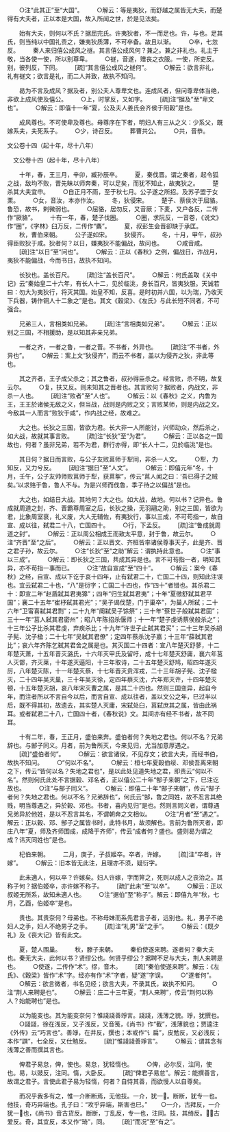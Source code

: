 <!-- { "loadSidebar": true } -->
　　○注“此其正”至“大国”。
　　○解云：等是夷狄，而舒越之属皆无大夫，而楚得有大夫者，正以本是大国，故入所闻之世，於是见法矣。

　　始有大夫，则何以不氏？据屈完氏。许夷狄者，不一而足也。许，与也。足其氏，则当纯以中国礼责之，嫌夷狄质薄，不可卒备。故且以渐。
　　○卒，七忽反。
　　秦人来归僖公成风之禭。其言僖公成风何？兼之。兼之非礼也。礼主于敬，当各使一使，所以别尊卑。
　　○禭，音遂，赠丧之衣服。一使，所吏反。别，彼列反，下同。
　　[疏]“其言僖公成风之禭何”。
　　○解云：欲言非礼，礼有禭文；欲言是礼，而二人并致，故执不知问。

　　曷为不言及成风？据及者，别公夫人尊卑文也。连成风者，但问尊卑体当绝，非欲上成风使及僖公。
　　○上，时掌反，又如字。
　　[疏]注“据及”至“卑文也”。
　　○解云：即僖十一年“夏，公及夫人姜氏会齐侯于阳穀”是也。

　　成风尊也。不可使卑及尊也。母尊序在下者，明妇人有三从之义：少系父，既嫁系夫，夫死系子。
　　○少，诗召反。
　　葬曹共公。
　　○共，音恭。

文公卷十四（起十年，尽十八年）

　文公卷十四（起十年，尽十八年）

　　十年，春，王三月，辛卯，臧孙辰卒。
　　夏，秦伐晋。谓之秦者，起令狐之战，敌均不败，晋先昧以师奔秦，可以足矣，而犹不知止，故夷狄之。
　　楚杀其大夫宜申。
　　○自正月不雨，至于秋七月。公子遂之所招。及苏子盟于女栗。
　　○女，音汝，本亦作汝。
　　冬，狄侵宋。
　　楚子、蔡侯次于屈貉。鲁恐，故书，剌微弱也。
　　○屈貉，居勿反，又音厥；下麦，又户各反，二传作“厥貉”。
　　十有一年，春，楚子伐圈。
　　○圈，求阮反，一音卷，《说文》作“圈”，《字林》臼万反，二传作“麋”。
　　夏，叔彭生会晋卻缺于承匡。
　　秋，曹伯来朝。
　　公子遂如宋。
　　狄侵齐。
　　冬，十月，甲午，叔孙得臣败狄于咸。狄者何？以日，嫌夷狄不能偏战，故问也。
　　○咸音咸。
　　[疏]注“以日”至“问也”。
　　○解云：正以《春秋》之例，偏战日，诈战月，夷狄不能偏战，今而书日，故执不知问。

　　长狄也。盖长百尺。
　　[疏]注“盖长百尺”。
　　○解云：何氏盖取《关中记》云“秦始皇二十六年，有长人十二，见於临洮，身长百尺，皆夷狄服。天诚若曰：勿大为夷狄行，将灭其国。始皇不知，反喜。是时初并六国，以为瑞，乃收天下兵器，铸作铜人十二象之”是也。其文《穀梁》、《左氏》与此长短不同者，不可强合。

　　兄弟三人，言相类如兄弟。
　　[疏]注“言相类如兄弟”。
　　○解云：正以别之三国，不相援助，是以知其非亲兄弟。

　　一者之齐，一者之鲁，一者之晋。不书者，外异也。
　　[疏]注“不书者，外异也”。
　　○解云：案上文“狄侵齐”，而云不书者，盖以为侵齐之狄，非此等也。

　　其之齐者，王子成父杀之；其之鲁者，叔孙得臣杀之。经言败，杀不明，故复云尔。
　　○复，扶又反。则未知其之晋者也。其言败何？据败者，内战文，非杀一人也。
　　[疏]注“败者”至“人也”。
　　○解云：以《春秋》之义，内鲁为王，王王於诸侯无敌之义，但当战，战则是内败之文；言败某师，则是内战之文。今敌其一人而言“败狄于咸”，作内战之经，故难之。

　　大之也。长狄之三国，皆欲为君。长大非一人所能讨，兴师动众，然后杀之，如大战，故就其事言败。
　　[疏]注“长狄”至“为君”。
　　○解云：正以各之一国故也，何者？虽非兄弟，若不为君，群行亦得，即“长人十二，见於临洮”是也。

　　其日何？据日而言败，与公子友败莒师于犁同，非杀一人文。
　　○犁，力知反，又力兮反。
　　[疏]注“据日”至“人文”。
　　○解云：即僖元年“冬，十月，壬午，公子友帅师败莒师于犁，获莒挐”，传云“莒人闻之曰：‘吾已得子之贼矣。’以求赂于鲁，鲁人不与。为是兴师而伐鲁，季子待之以偏战”是也。

　　大之也，如结日大战。其地何？大之也。如大战，故地。何以书？记异也。鲁成就周道之封，齐、晋霸尊周室之后，长狄之操，无羽翮之助，别之三国，皆欲为君，比象周室衰，礼义废，大人无辅佐，有夷狄行，事以三成，不可苟指一，故自宣、成以往，弑君二十八，亡国四十。
　　○行，下孟反。
　　[疏]注“鲁成就周道之封”。
　　○解云：正以周公相成王而致太平意，封于鲁，故云尔。
　　○注“齐晋”至“之后”。
　　○解云：正以晋文、齐桓皆率诸侯尊事天子，此是齐、晋之君子孙，故云尔。
　　○注“长狄”至“之助”解云：谓执持此意也。
　　○注“事以三成”。
　　○解云：即长狄之三国，共成其异是也。言不可苟指一者，明知其异，亦不苟指一事而已。
　　○注“故自宣成”至“四十”。
　　○解云：案今《春秋》之经，自宣、成以下讫于哀十四年，止有弑君二十，亡国二十四，则知此注误也。宜云弑君二十也，“八”是衍字；亡国二十四也，作“四十”者错也。其杀君二十：即宣二年“赵盾弑其君夷獆”；四年“归生弑其君夷”；十年“夏徵舒弑其君平国”；襄二十五年“崔杼弑其君光”；“吴子谒伐楚，门于巢卒”，为巢人所弑；二十六年“卫甯喜弑其君剽”；二十九年“阍弑吴子馀祭”；三十年“蔡世子般弑其君固”；三十一年“莒人弑其君密州”；昭八年陈招杀偃师；十一年“楚子虔诱蔡侯般杀之”；十三年公子比杀其君虔，弃疾杀比；十九年“许世子止弑其君买”；二十三年吴杀胡子髡、沈子楹；二十七年“吴弑其君僚”；定四年蔡杀沈子嘉；十三年“薛弑其君比”；哀六年齐陈乞弑其君舍之属是也。其灭国二十四者：宣八年楚灭舒蓼，十二年楚灭萧，十五年晋灭潞氏，十六年灭甲氏及留吁，成十七年楚灭舒庸，襄六年莒人灭鄫，齐灭莱，十年遂灭逼阳，十三年取诗，二十五年楚灭舒鸠，昭四年遂灭厉，八年楚灭陈，十一年楚灭蔡，十七年晋灭贲浑戎，二十三年胡子髡、沈子楹灭，二十四年吴灭巢，三十年吴灭徐，定四年蔡灭沈，六年郑灭许，十四年楚灭顿，十五年楚灭胡，哀八年宋灭曹之属，是其二十四也。然则三国变异，起自今年，而注者所以不言自今以后，而言自宣、成以往者，盖以文公之年，巳过半以后，既不得其初，故遗去，其实楚人灭庸，宋弑处臼，莒弑庶其之属，皆由此祸耳。或者弑君二十八，亡国四十者，《春秋说》文。其间亦有经不书者，故不同耳。

　　十有二年，春，王正月，盛伯来奔。盛伯者何？失地之君也。何以不名？兄弟辞也。与郜子同义。月者，前为鲁所灭，今来见归，尤当加意厚遇之。
　　[疏]“盛伯者何”。
　　○解云：欲言诸侯，不见存文；欲言大夫，而经书伯，故执不知问。
　　○“何以不名”。
　　○解云：桓七年夏穀伯绥、邓侯吾离来朝之下，传云“皆何以名？失地之君也”，是以此处见道失地之君，即责云“何以不名”。然则何氏此处不言据穀、邓名者，正以僖公二十年“郜子来朝”之下，巳注讫故也。
　　○注“与郜子同义”。
　　○解云：即僖二十年“郜子来朝”，传云“郜子者何？失地之君也。何以不名？兄弟辞也”，何氏云“郜，鲁之同姓，故不忍言其绝贱，明当尊遇之，异於穀、邓也。书者，喜内见归”是也。然则言同义者，谓尊遇兄弟异於他姓，是以不忍言其名，不谓朝奔之文相似。
　　○注“月者”至“遇之”。解云：正以穀、邓、郜子之属皆书时，此特书月，故须解也。言前为鲁所灭者，即庄八年“夏，师及齐师围成，成降于齐师”，传云“成者何？盛也。盛则曷为谓之成？讳灭同姓也”是也。

　　杞伯来朝。
　　二月，庚子，子叔姬卒。卒者，许嫁。
　　[疏]注“卒者，许嫁”。
　　○解云：旧本皆无此注，且理亦不须，疑衍字。

　　此未適人，何以卒？许嫁矣。妇人许嫁，字而笄之，死则以成人之丧治之。其称子何？据伯姬卒，亦许嫁不称子。
　　[疏]“此未”至“以卒”。
　　○解云：正以叔姬无所系，故知未適人也。
　　○注“据伯”至“称子”。解云：即僖九年“秋，七月，乙酉，伯姬卒”是也。

　　贵也。其贵奈何？母弟也。不称母妹而系先君言子者，远别也。礼，男子不绝妇人之手，妇人不绝男子之手。
　　[疏]注“礼男”至“之手”。
　　○解云：《既夕礼》及《丧大记》皆有此文。

　　夏，楚人围巢。
　　秋，滕子来朝。
　　秦伯使遂来聘。遂者何？秦大夫也。秦无大夫，此何以书？贤缪公也。何贤乎缪公？据聘不足与大夫，荆人来聘是也。
　　○使遂，二传作“术”。缪，音木。
　　[疏]“秦伯使遂来聘”。解云：《左氏》、《穀梁》皆作“术”字。经亦有作“术”字者，疑“遂”字误。
　　○“遂者何”。
　　○解云：欲言微者，书名见经；欲言大夫，不录其氏，故执不知问。
　　○注“荆人来聘是也”。
　　○解云：庄二十三年夏，“荆人来聘”，传云“荆何以称人？始能聘也”是也。

　　以为能变也。其为能变奈何？惟諓諓善竫言。諓諓，浅薄之貌。竫，犹撰也。
　　○諓諓，徐在浅反，又子浅反，又音笺，《尚书》作“截”，浅薄貌也；贾逵注《外传》云“巧言也”。善竫，在井反，撰也；本或作“讠扁”，皮勉反，又必浅反；本作“譔”，七全反，又仕勉反。
　　[疏]“惟諓諓善竫言”。
　　○解云：谓其念有浅薄之善而撰其言也。

　　俾君子易怠，俾，使也。易怠，犹轻惰也。
　　○俾，必尔反，注同，使也。易，以豉反，注同。惰，大卧反。
　　[疏]“俾君子易怠”。解云：能撰善言，故谓之君子。言使此君子易为轻惰，何者？自恃其善，而欲慢人以自尊矣。

　　而况乎我多有之，惟一介断断焉，无他技。一介，犹一。断断，犹专一也。他技，奇巧异端也。孔子曰：“攻乎异端，斯害也巳。”
　　○一介，古拜反，一介犹一也，《尚书》音古货反。断断，丁乱反，专一也，注同。技，其绮反。，古爱反。奇，其宜反，本又作“琦”，同。
　　[疏]“而况”至“有之”。
